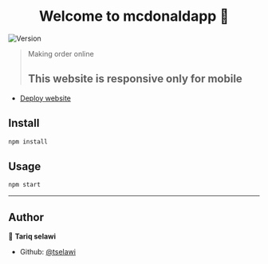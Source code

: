 <h1 align="center">Welcome to mcdonaldapp 👋</h1>
<p>
  <img alt="Version" src="https://img.shields.io/badge/version-0.1.0-blue.svg?cacheSeconds=2592000" />
</p>

> Making order online
> ## This website is responsive only for mobile 

- [Deploy website](https://ta-mcdonaldapp.netlify.app/)

## Install

```sh
npm install
```

## Usage

```sh
npm start
```


***

## Author

👤 **Tariq selawi**

* Github: [@tselawi](https://github.com/tselawi)

